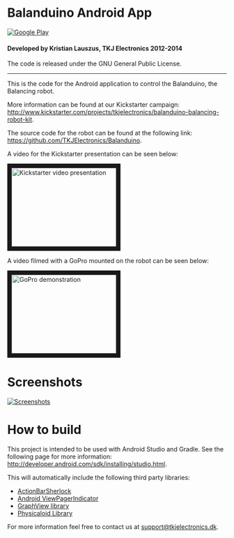 # Balanduino Android App

[![Google Play](http://developer.android.com/images/brand/en_generic_rgb_wo_60.png)](http://play.google.com/store/apps/details?id=pzh.balanduino)

#### Developed by Kristian Lauszus, TKJ Electronics 2012-2014

The code is released under the GNU General Public License.
_________

This is the code for the Android application to control the Balanduino, the Balancing robot.

More information can be found at our Kickstarter campaign: <http://www.kickstarter.com/projects/tkjelectronics/balanduino-balancing-robot-kit>.

The source code for the robot can be found at the following link: <https://github.com/TKJElectronics/Balanduino>.

A video for the Kickstarter presentation can be seen below:

<a href="http://www.youtube.com/watch?v=_kQniPbg9zc" target="_blank"><img src="http://img.youtube.com/vi/_kQniPbg9zc/0.jpg" alt="Kickstarter video presentation" width="240" height="180" border="10" /></a>

A video filmed with a GoPro mounted on the robot can be seen below:

<a href="http://www.youtube.com/watch?v=CvFcnb_9anM" target="_blank"><img src="http://img.youtube.com/vi/CvFcnb_9anM/0.jpg" alt="GoPro demonstration" width="240" height="180" border="10" /></a>

# Screenshots

[![Screenshots](http://wiki.balanduino.net/images/2/25/Balanduino_Android_screenshots.png)](http://play.google.com/store/apps/details?id=pzh.balanduino)

# How to build

This project is intended to be used with Android Studio and Gradle. See the following page for more information: <http://developer.android.com/sdk/installing/studio.html>.

This will automatically include the following third party libraries:

* [ActionBarSherlock](https://github.com/JakeWharton/ActionBarSherlock)
* [Android ViewPagerIndicator](https://github.com/Lauszus/Android-ViewPagerIndicator)
* [GraphView library](https://github.com/Lauszus/GraphView)
* [Physicaloid Library](https://github.com/Lauszus/PhysicaloidLibrary)

For more information feel free to contact us at <support@tkjelectronics.dk>.